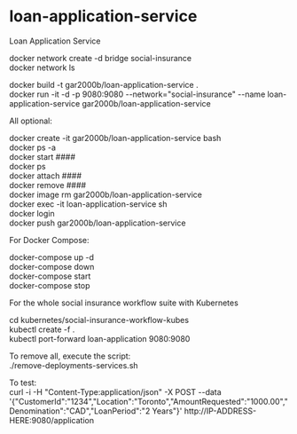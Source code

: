 # loan-application-service
Loan Application Service

docker network create -d bridge social-insurance  
docker network ls  

docker build -t gar2000b/loan-application-service .  
docker run -it -d -p 9080:9080 --network="social-insurance" --name loan-application-service gar2000b/loan-application-service  

All optional:

docker create -it gar2000b/loan-application-service bash  
docker ps -a  
docker start ####  
docker ps  
docker attach ####  
docker remove ####  
docker image rm gar2000b/loan-application-service  
docker exec -it loan-application-service sh  
docker login  
docker push gar2000b/loan-application-service  

For Docker Compose:

docker-compose up -d  
docker-compose down  
docker-compose start  
docker-compose stop  

For the whole social insurance workflow suite with Kubernetes

cd kubernetes/social-insurance-workflow-kubes  
kubectl create -f .  
kubectl port-forward loan-application 9080:9080

To remove all, execute the script:  
./remove-deployments-services.sh

To test:  
curl -i -H "Content-Type:application/json" -X POST --data '{"CustomerId":"1234","Location":"Toronto","AmountRequested":"1000.00","Denomination":"CAD","LoanPeriod":"2 Years"}' http://IP-ADDRESS-HERE:9080/application
